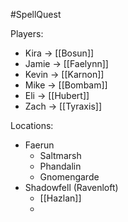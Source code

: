 #SpellQuest

Players:
- Kira -> [[Bosun]]
- Jamie -> [[Faelynn]]
- Kevin -> [[Karnon]]
- Mike -> [[Bombam]]
- Eli -> [[Hubert]]
- Zach -> [[Tyraxis]]

Locations:
- Faerun
	- Saltmarsh
	- Phandalin
	- Gnomengarde
- Shadowfell (Ravenloft)
	- [[Hazlan]]
	- 